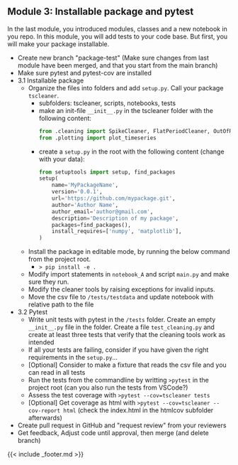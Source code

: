 ## Module 3: Installable package and pytest

In the last module, you introduced modules, classes and a new notebook in you repo. In this module, you will add tests to your code base. But first, you will make your package installable.

- Create new branch "package-test" (Make sure changes from last module have been merged, and that you start from the main branch)
- Make sure pytest and pytest-cov are installed
- 3.1 Installable package
    - Organize the files into folders and add `setup.py`. Call your package `tscleaner`.
        - subfolders: tscleaner, scripts, notebooks, tests
        - make an init-file `__init__.py` in the tscleaner folder with the following content: 
            ```python
            from .cleaning import SpikeCleaner, FlatPeriodCleaner, OutOfRangeCleaner
            from .plotting import plot_timeseries
            ```
        - create a `setup.py` in the root with the following content (change with your data):
            ```python
            from setuptools import setup, find_packages
            setup(
                name='MyPackageName',  
                version='0.0.1',  
                url='https://github.com/mypackage.git',  
                author='Author Name',  
                author_email='author@gmail.com',  
                description='Description of my package',  
                packages=find_packages(),  
                install_requires=['numpy', 'matplotlib'],  
            )  
            ```
    - Install the package in editable mode, by running the below command from the project root.
        - `> pip install -e .`
    - Modify import statements in `notebook_A` and script `main.py` and make sure they run.
    - Modify the cleaner tools by raising exceptions for invalid inputs.
    - Move the csv file to `/tests/testdata` and update notebook with relative path to the file
- 3.2 Pytest
    - Write unit tests with pytest in the `/tests` folder. Create an empty `__init__.py` file in the folder. Create a file `test_cleaning.py` and create at least three tests that verify that the cleaning tools work as intended
    - If all your tests are failing, consider if you have given the right requirements in the `setup.py`... 
    - [Optional] Consider to make a fixture that reads the csv file and you can read in all tests
    - Run the tests from the commandline by writting `>pytest` in the project root (can you also run the tests from VSCode?)
    - Assess the test coverage with `>pytest --cov=tscleaner tests`
    - [Optional] Get coverage as html with `>pytest --cov=tscleaner --cov-report html` (check the index.html in the htmlcov subfolder afterwards)
- Create pull request in GitHub and "request review" from your reviewers
- Get feedback, Adjust code until approval, then merge (and delete branch)

{{< include _footer.md >}}
